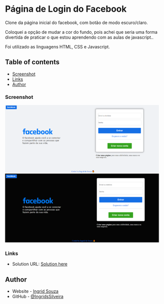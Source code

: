 # Página de Login do Facebook

Clone da página inicial do facebook, com botão de modo escuro/claro. 

Coloquei a opção de mudar a cor do fundo, pois achei que seria uma forma divertida de praticar o que estou aprendendo com as aulas de javascript..

Foi utilizado as linguagens HTML, CSS e Javascript.

## Table of contents

- [Screenshot](#screenshot)
- [Links](#links)
- [Author](#author)

### Screenshot

![](assets/images/facebook_branco.png)
![](assets/images/facebook_dark.png)

### Links

- Solution URL: [Solution here](https://ingridssilveira.github.io/facebook_clone/)

## Author

- Website - [Ingrid Souza](https://ingridssilveira.github.io/IngridSouza)
- GitHub - [@IngridsSilveira](https://github.com/IngridsSilveira)
